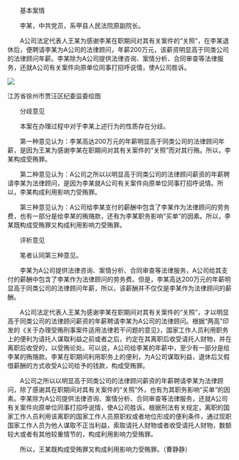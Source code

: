 　　基本案情

　　李某，中共党员，系甲县人民法院原副院长。

　　A公司法定代表人王某为感谢李某在职期间对其有关案件的“关照”，在李某退休后，便聘请李某为A公司的法律顾问，年薪200万元，该薪资明显高于同类公司的法律顾问年薪。李某除为A公司提供法律咨询、案情分析、合同审查等法律服务，还就A公司有关案件向原单位同事打招呼说情，使A公司胜诉。

![](https://www.ccdi.gov.cn/hdjln/ywtt/202307/W020230714661316976844.jpeg)

江苏省徐州市贾汪区纪委监委绘图

　　分歧意见

　　本案在办理过程中对于李某上述行为的性质存在分歧。

　　第一种意见认为：李某高达200万元的年薪明显高于同类公司的法律顾问年薪，是因为王某为感谢李某在职期间对其有关案件的“关照”而对其行贿。所以，李某构成受贿罪。

　　第二种意见认为：A公司之所以以明显高于同类公司的法律顾问薪资的年薪聘请李某为法律顾问，是因为李某就A公司有关案件向原单位同事打招呼说情。所以，李某构成利用影响力受贿罪。

　　第三种意见认为：A公司给李某支付的薪酬中包含了李某作为法律顾问的劳务费，也有一部分是给李某的贿赂款，还有为李某职务影响“买单”的因素。所以，李某既构成受贿罪又构成利用影响力受贿罪。

　　评析意见

　　笔者认同第三种意见。

　　李某为A公司提供法律咨询、案情分析、合同审查等法律服务，A公司给其支付的薪酬中包含了李某作为法律顾问的劳务费。但是，李某高达200万元的年薪明显高于同类公司的法律顾问年薪，所以，该薪酬并不仅仅是李某作为法律顾问的薪酬。

　　A公司法定代表人王某为感谢李某在职期间对其有关案件的“关照”，才以明显高于同类公司的法律顾问薪资的年薪聘请李某为A公司的法律顾问。根据“两高”印发的《关于办理受贿刑事案件适用法律若干问题的意见》，国家工作人员利用职务上的便利为请托人谋取利益之前或者之后，约定在其离职后收受请托人财物，并在离职后收受的，以受贿论处。可以说，A公司给李某的年薪中，至少有一部分是给李某的贿赂款。李某在职期间利用职务上的便利，为A公司谋取利益，退休后又假借薪酬的方式收受A公司给予的钱款，构成受贿罪。

　　A公司之所以以明显高于同类公司的法律顾问薪资的年薪聘请李某为法律顾问，除了感谢其在职期间对其有关案件的“关照”外，也有为其职务影响“买单”的因素。李某除为A公司提供法律咨询、案情分析、合同审查等法律服务，还就A公司有关案件向原单位同事打招呼说情，使A公司胜诉。根据刑法有关规定，离职的国家工作人员利用该离职的国家工作人员原职权或者地位形成的便利条件，通过现职国家工作人员为他人谋取不正当利益，索取请托人财物或者收受请托人财物，数额较大或者有其他较重情节的，构成利用影响力受贿罪。

　　所以，王某既构成受贿罪又构成利用影响力受贿罪。（曹静静）